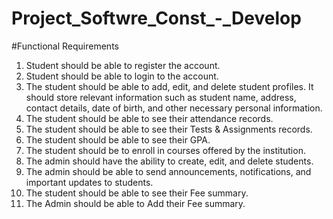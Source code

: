 # Project_Softwre_Const_-_Develop

#Functional Requirements
1. Student should be able to register the account.
2. Student should be able to login to the account.
3. The student should be able to add, edit, and delete student profiles. It should store relevant information such as student name, address, contact details, date of birth, and other necessary personal information.
4. The student should be able to see their attendance records.
5. The student should be able to see their Tests & Assignments records.
6.  The student should be able to see their GPA.
7.  The student should be to enroll in courses offered by the institution.
8.  The admin should have the ability to create, edit, and delete students.
9.  The admin should be able to send announcements, notifications, and important updates to students.
10.  The student should be able to see their Fee summary.
11.  The Admin should be able to Add their Fee summary.

